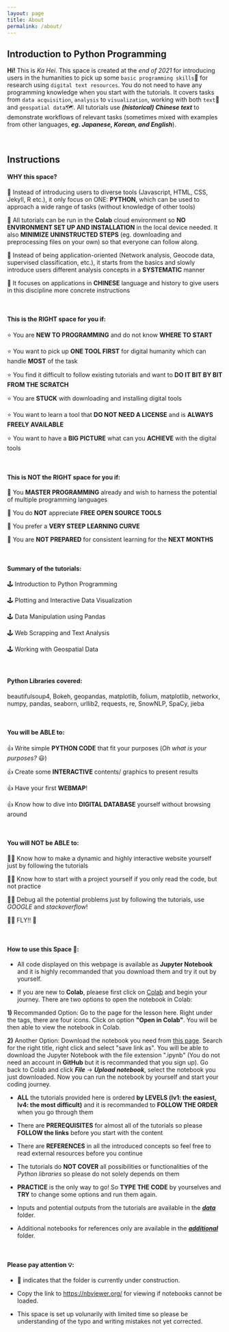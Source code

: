 ```yaml
---
layout: page
title: About
permalink: /about/
---
```


## Introduction to Python Programming

**Hi!** This is *Ka Hei*. This space is created at the *end of 2021* for introducing users in the humanities to pick up some `basic programming skills`📍 for research using `digital text resources`. You do not need to have any programming knowledge when you start with the tutorials. It covers tasks from `data acquisition`, `analysis` to `visualization`, working with both `text`📜 and `geospatial data`🗺️. All tutorials use ***(historical) Chinese text*** to demonstrate workflows of relevant tasks (sometimes mixed with examples from other languages, ***eg. Japanese, Korean, and English***).

<br>

## Instructions

#### WHY this space?

🔎 Instead of introducing users to diverse tools (Javascript, HTML, CSS, Jekyll, R etc.), it only focus on ONE: **PYTHON**, which can be used to approach a wide range of tasks (without knowledge of other tools)

🔎 All tutorials can be run in the **Colab** cloud environment so **NO ENVIRONMENT SET UP AND INSTALLATION** in the local device needed. It also **MINIMIZE UNINSTRUCTED STEPS** (eg. downloading and preprocessing files on your own) so that everyone can follow along.

🔎 Instead of being application-oriented (Network analysis, Geocode data, supervised classification, etc.), it starts from the basics and slowly introduce users different analysis concepts in a **SYSTEMATIC** manner

🔎 It focuses on applications in **CHINESE** language and history to give users in this discipline more concrete instructions

<br>

#### This is the RIGHT space for you if:

⭐ You are **NEW TO PROGRAMMING** and do not know **WHERE TO START**

⭐ You want to pick up **ONE TOOL FIRST** for digital humanity which can handle **MOST** of the task

⭐ You find it difficult to follow existing tutorials and want to **DO IT BIT BY BIT FROM THE SCRATCH**

⭐ You are **STUCK** with downloading and installing digital tools

⭐ You want to learn a tool that **DO NOT NEED A LICENSE** and is **ALWAYS FREELY AVAILABLE**

⭐ You want to have a **BIG PICTURE** what can you **ACHIEVE** with the digital tools

<br>

#### This is NOT the RIGHT space for you if:

🤔 You **MASTER PROGRAMMING** already and wish to harness the potential of multiple programming languages

🤔 You do **NOT** appreciate **FREE OPEN SOURCE TOOLS**

🤔 You prefer a **VERY STEEP LEARNING CURVE** 

🤔 You are **NOT PREPARED** for consistent learning for the **NEXT MONTHS**

<br>

#### Summary of the tutorials:

🕹️ Introduction to Python Programming

🕹️ Plotting and Interactive Data Visualization

🕹️ Data Manipulation using Pandas

🕹️ Web Scrapping and Text Analysis

🕹️ Working with Geospatial Data

<br>

#### Python Libraries covered:

beautifulsoup4, Bokeh, geopandas, matplotlib, folium, matplotlib, networkx, numpy, pandas, seaborn, urllib2, requests, re, SnowNLP, SpaCy, jieba


<br>

#### You will be ABLE to:

👍 Write simple **PYTHON CODE** that fit your purposes (*Oh what is your purposes?* 😃)

👍 Create some **INTERACTIVE** contents/ graphics to present results

👍 Have your first **WEBMAP**!

👍 Know how to dive into **DIGITAL DATABASE** yourself without browsing around

<br>

#### You will NOT be ABLE to:

🙅‍♀️ Know how to make a dynamic and highly interactive website yourself just by following the tutorials

🙅‍♀️ Know how to start with a project yourself if you only read the code, but not practice

🙅‍♀️ Debug all the potential problems just by following the tutorials, use *GOOGLE* and *stackoverflow*!

🙅‍♀️ FLY!! 🐤

<br>

#### How to use this Space 🚀:

* All code displayed on this webpage is available as **Jupyter Notebook** and it is highly recommanded that you download them and try it out by yourself.

* If you are new to **Colab**, pleaese first click on [Colab](https://colab.research.google.com/) and begin your journey. There are two options to open the notebook in Colab:

**1)** Recommanded Option: Go to the page for the lesson here. Right under the tags, there are four icons. Click on option **"Open in Colab"**. You will be then able to view the notebook in Colab.

**2)** Another Option: Download the notebook you need from [this page](https://github.com/pinkychow1010/digital-chinese-history-blog/tree/master/_notebooks). Search for the right title, right click and select "save link as". You will be able to download the Jupyter Notebook with the file extension ".ipynb" (You do not need an account in **GitHub** but it is recommanded that you sign up). Go back to Colab and click ***File*** -> ***Upload notebook***, select the notebook you just downloaded. Now you can run the notebook by yourself and start your coding journey.

* **ALL** the tutorials provided here is ordered **by LEVELS (lv1: the easiest, lv4: the most difficult)** and it is recommanded to **FOLLOW THE ORDER** when you go through them

* There are **PREREQUISITES** for almost all of the tutorials so please **FOLLOW the links** before you start with the content

* There are **REFERENCES** in all the introduced concepts so feel free to read external resources before you continue

* The tutorials do **NOT COVER** all possibilities or functionalities of the *Python libraries* so please do not solely depends on them

* **PRACTICE** is the only way to go! So **TYPE THE CODE** by yourselves and **TRY** to change some options and run them again.

* Inputs and potential outputs from the tutorials are available in the [***data***](https://github.com/pinkychow1010/digital-chinese-history-blog/tree/master/data) folder.

* Additional notebooks for references only are available in the [***additional***](https://github.com/pinkychow1010/digital-chinese-history-blog/tree/master/additional) folder.

<br>

#### Please pay attention 💡:

* 👷 indicates that the folder is currently under construction.

* Copy the link to https://nbviewer.org/ for viewing if notebooks cannot be loaded.

* This space is set up volunarily with limited time so please be understanding of the typo and writing mistakes not yet corrected.

<br>
